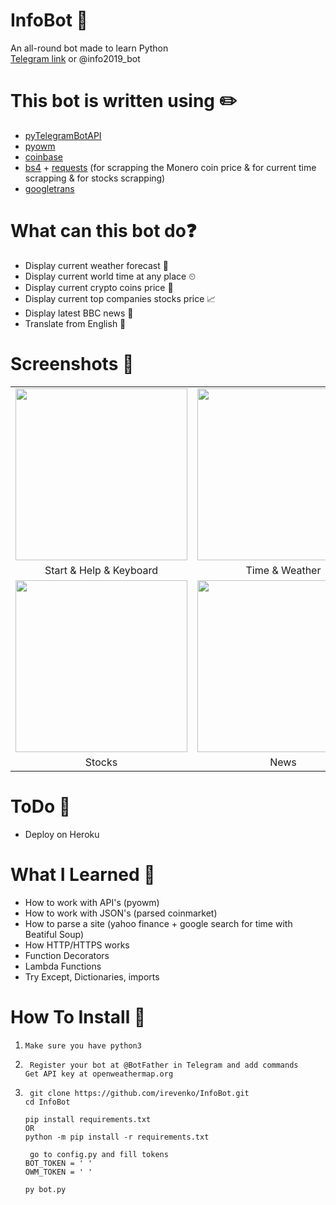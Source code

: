 # InfoBot 🤖
An all-round bot made to learn Python <br />
[Telegram link](https://t.me/info2019_bot) or @info2019_bot 

# This bot is written using ✏️
* [pyTelegramBotAPI](https://github.com/eternnoir/pyTelegramBotAPI)
* [pyowm](https://github.com/csparpa/pyowm) 
* [coinbase](https://gist.github.com/chris-gong/b24130f5ea0c6c93e3c24bfb4aca27fd)
* [bs4](https://www.crummy.com/software/BeautifulSoup/bs4/doc/) + [requests](https://requests.readthedocs.io/en/master/) (for scrapping the Monero coin price & for current time scrapping & for stocks scrapping) 
* [googletrans](https://pypi.org/project/googletrans/)

# What can this bot do❓
* Display current weather forecast 🌄
* Display current world time at any place ⏲
* Display current crypto coins price 💸
* Display current top companies stocks price 📈
* Display latest BBC news 📰
* Translate from English 🔀

# Screenshots 📸
|   |   |   |
|:---:|:---:|:---:|
|<img src="https://i.imgur.com/6SvV1uH.png" width="275">|<img src="https://i.imgur.com/ncleleT.png" width="275">|<img src="https://i.imgur.com/HohkaKi.png" width="275">|
|Start & Help & Keyboard|Time & Weather|Crypto|
<img src="https://i.imgur.com/yFqudtu.png" width="275">|<img src="https://i.imgur.com/sLCDNrQ.png" width="275">|<img src="https://i.imgur.com/3uLkArO.png" width="275">|
|Stocks|News|Translator

# ToDo 📃
* Deploy on Heroku

# What I Learned 🧠
* How to work with API's (pyowm)
* How to work with JSON's (parsed coinmarket)
* How to parse a site (yahoo finance + google search for time  with Beatiful Soup)
* How HTTP/HTTPS works
* Function Decorators 
* Lambda Functions
* Try Except, Dictionaries, imports

# How To Install 🔨
1) ``` Make sure you have python3 ```

2) ``` Register your bot at @BotFather in Telegram and add commands``` <br />
    ```Get API key at openweathermap.org  ``` <br />

3) ``` git clone https://github.com/irevenko/InfoBot.git``` <br />
    ```cd InfoBot ``` <br />

    ```pip install requirements.txt ``` <br />
    ```OR```<br />
    ```python -m pip install -r requirements.txt```<br />

   ``` go to config.py and fill tokens```<br />
    ```BOT_TOKEN = ' '```<br />
    ```OWM_TOKEN = ' '```<br />

    ```py bot.py```
